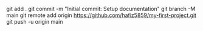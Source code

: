 git add .
git commit -m "Initial commit: Setup documentation"
git branch -M main
git remote add origin https://github.com/hafiz5859/my-first-project.git
git push -u origin main
